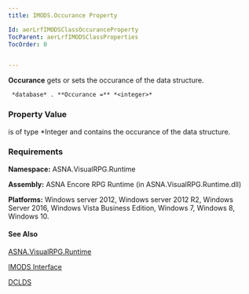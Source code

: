 ```yaml
---
title: IMODS.Occurance Property

Id: aerLrfIMODSClassOccuranceProperty
TocParent: aerLrfIMODSClassProperties
TocOrder: 0


---
```


**Occurance** gets or sets the occurance of the data structure. 

```
 *database* . **Occurance =** *<integer>* 
```

### Property Value
***<integer>*** is of type *Integer and contains the occurance of the data structure. 

### Requirements
**Namespace:** ASNA.VisualRPG.Runtime 

**Assembly:** ASNA Encore RPG Runtime (in ASNA.VisualRPG.Runtime.dll) 

**Platforms:** Windows server 2012, Windows server 2012 R2, Windows Server 2016, Windows Vista Business Edition, Windows 7, Windows 8, Windows 10. 

#### See Also
[ASNA.VisualRPG.Runtime](ecrLrfRuntimeNamespace.html)

[IMODS Interface](ecrLrfIMODSClass.html)

[DCLDS](DCLDS.html) 
